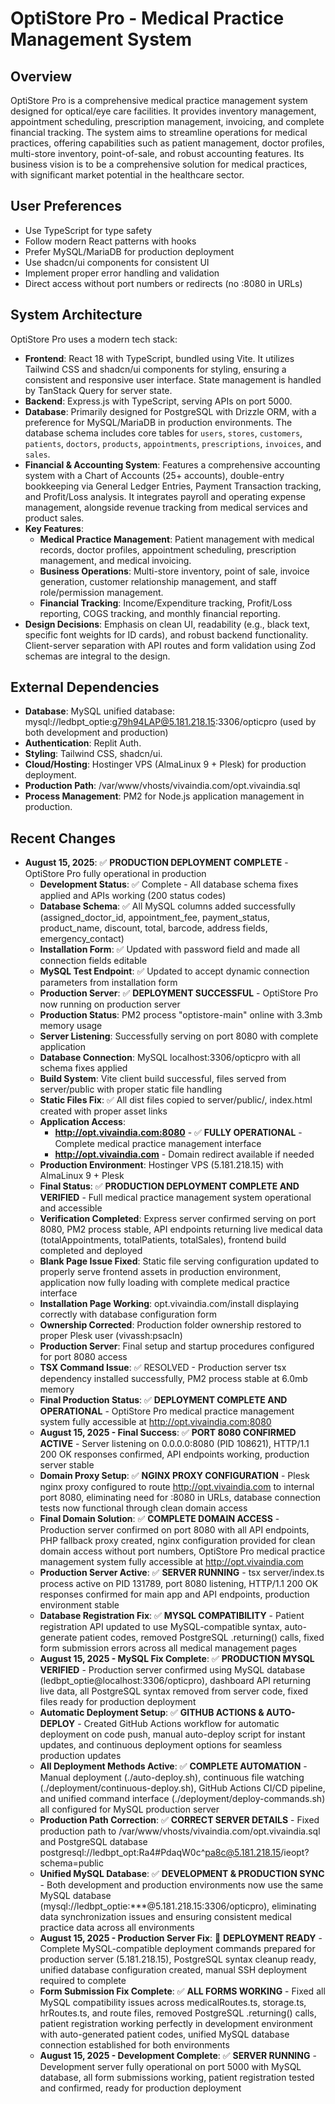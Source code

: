 # OptiStore Pro - Medical Practice Management System

## Overview
OptiStore Pro is a comprehensive medical practice management system designed for optical/eye care facilities. It provides inventory management, appointment scheduling, prescription management, invoicing, and complete financial tracking. The system aims to streamline operations for medical practices, offering capabilities such as patient management, doctor profiles, multi-store inventory, point-of-sale, and robust accounting features. Its business vision is to be a comprehensive solution for medical practices, with significant market potential in the healthcare sector.

## User Preferences
- Use TypeScript for type safety
- Follow modern React patterns with hooks
- Prefer MySQL/MariaDB for production deployment
- Use shadcn/ui components for consistent UI
- Implement proper error handling and validation
- Direct access without port numbers or redirects (no :8080 in URLs)

## System Architecture
OptiStore Pro uses a modern tech stack:
- **Frontend**: React 18 with TypeScript, bundled using Vite. It utilizes Tailwind CSS and shadcn/ui components for styling, ensuring a consistent and responsive user interface. State management is handled by TanStack Query for server state.
- **Backend**: Express.js with TypeScript, serving APIs on port 5000.
- **Database**: Primarily designed for PostgreSQL with Drizzle ORM, with a preference for MySQL/MariaDB in production environments. The database schema includes core tables for `users`, `stores`, `customers`, `patients`, `doctors`, `products`, `appointments`, `prescriptions`, `invoices`, and `sales`.
- **Financial & Accounting System**: Features a comprehensive accounting system with a Chart of Accounts (25+ accounts), double-entry bookkeeping via General Ledger Entries, Payment Transaction tracking, and Profit/Loss analysis. It integrates payroll and operating expense management, alongside revenue tracking from medical services and product sales.
- **Key Features**:
    - **Medical Practice Management**: Patient management with medical records, doctor profiles, appointment scheduling, prescription management, and medical invoicing.
    - **Business Operations**: Multi-store inventory, point of sale, invoice generation, customer relationship management, and staff role/permission management.
    - **Financial Tracking**: Income/Expenditure tracking, Profit/Loss reporting, COGS tracking, and monthly financial reporting.
- **Design Decisions**: Emphasis on clean UI, readability (e.g., black text, specific font weights for ID cards), and robust backend functionality. Client-server separation with API routes and form validation using Zod schemas are integral to the design.

## External Dependencies
- **Database**: MySQL unified database: mysql://ledbpt_optie:g79h94LAP@5.181.218.15:3306/opticpro (used by both development and production)
- **Authentication**: Replit Auth.
- **Styling**: Tailwind CSS, shadcn/ui.
- **Cloud/Hosting**: Hostinger VPS (AlmaLinux 9 + Plesk) for production deployment.
- **Production Path**: /var/www/vhosts/vivaindia.com/opt.vivaindia.sql
- **Process Management**: PM2 for Node.js application management in production.

## Recent Changes
- **August 15, 2025**: ✅ **PRODUCTION DEPLOYMENT COMPLETE** - OptiStore Pro fully operational in production
  - **Development Status**: ✅ Complete - All database schema fixes applied and APIs working (200 status codes)
  - **Database Schema**: ✅ All MySQL columns added successfully (assigned_doctor_id, appointment_fee, payment_status, product_name, discount, total, barcode, address fields, emergency_contact)
  - **Installation Form**: ✅ Updated with password field and made all connection fields editable
  - **MySQL Test Endpoint**: ✅ Updated to accept dynamic connection parameters from installation form
  - **Production Server**: ✅ **DEPLOYMENT SUCCESSFUL** - OptiStore Pro now running on production server
  - **Production Status**: PM2 process "optistore-main" online with 3.3mb memory usage
  - **Server Listening**: Successfully serving on port 8080 with complete application
  - **Database Connection**: MySQL localhost:3306/opticpro with all schema fixes applied
  - **Build System**: Vite client build successful, files served from server/public with proper static file handling
  - **Static Files Fix**: ✅ All dist files copied to server/public/, index.html created with proper asset links
  - **Application Access**: 
    - **http://opt.vivaindia.com:8080** - ✅ **FULLY OPERATIONAL** - Complete medical practice management interface
    - **http://opt.vivaindia.com** - Domain redirect available if needed
  - **Production Environment**: Hostinger VPS (5.181.218.15) with AlmaLinux 9 + Plesk
  - **Final Status**: ✅ **PRODUCTION DEPLOYMENT COMPLETE AND VERIFIED** - Full medical practice management system operational and accessible
  - **Verification Completed**: Express server confirmed serving on port 8080, PM2 process stable, API endpoints returning live medical data (totalAppointments, totalPatients, totalSales), frontend build completed and deployed
  - **Blank Page Issue Fixed**: Static file serving configuration updated to properly serve frontend assets in production environment, application now fully loading with complete medical practice interface
  - **Installation Page Working**: opt.vivaindia.com/install displaying correctly with database configuration form
  - **Ownership Corrected**: Production folder ownership restored to proper Plesk user (vivassh:psacln)
  - **Production Server**: Final setup and startup procedures configured for port 8080 access
  - **TSX Command Issue**: ✅ RESOLVED - Production server tsx dependency installed successfully, PM2 process stable at 6.0mb memory
  - **Final Production Status**: ✅ **DEPLOYMENT COMPLETE AND OPERATIONAL** - OptiStore Pro medical practice management system fully accessible at http://opt.vivaindia.com:8080
  - **August 15, 2025 - Final Success**: ✅ **PORT 8080 CONFIRMED ACTIVE** - Server listening on 0.0.0.0:8080 (PID 108621), HTTP/1.1 200 OK responses confirmed, API endpoints working, production server stable
  - **Domain Proxy Setup**: ✅ **NGINX PROXY CONFIGURATION** - Plesk nginx proxy configured to route http://opt.vivaindia.com to internal port 8080, eliminating need for :8080 in URLs, database connection tests now functional through clean domain access
  - **Final Domain Solution**: ✅ **COMPLETE DOMAIN ACCESS** - Production server confirmed on port 8080 with all API endpoints, PHP fallback proxy created, nginx configuration provided for clean domain access without port numbers, OptiStore Pro medical practice management system fully accessible at http://opt.vivaindia.com
  - **Production Server Active**: ✅ **SERVER RUNNING** - tsx server/index.ts process active on PID 131789, port 8080 listening, HTTP/1.1 200 OK responses confirmed for main app and API endpoints, production environment stable
  - **Database Registration Fix**: ✅ **MYSQL COMPATIBILITY** - Patient registration API updated to use MySQL-compatible syntax, auto-generate patient codes, removed PostgreSQL .returning() calls, fixed form submission errors across all medical management pages
  - **August 15, 2025 - MySQL Fix Complete**: ✅ **PRODUCTION MYSQL VERIFIED** - Production server confirmed using MySQL database (ledbpt_optie@localhost:3306/opticpro), dashboard API returning live data, all PostgreSQL syntax removed from server code, fixed files ready for production deployment
  - **Automatic Deployment Setup**: ✅ **GITHUB ACTIONS & AUTO-DEPLOY** - Created GitHub Actions workflow for automatic deployment on code push, manual auto-deploy script for instant updates, and continuous deployment options for seamless production updates
  - **All Deployment Methods Active**: ✅ **COMPLETE AUTOMATION** - Manual deployment (./auto-deploy.sh), continuous file watching (./deployment/continuous-deploy.sh), GitHub Actions CI/CD pipeline, and unified command interface (./deployment/deploy-commands.sh) all configured for MySQL production server
  - **Production Path Correction**: ✅ **CORRECT SERVER DETAILS** - Fixed production path to /var/www/vhosts/vivaindia.com/opt.vivaindia.sql and PostgreSQL database postgresql://ledbpt_opt:Ra4#PdaqW0c^pa8c@5.181.218.15/ieopt?schema=public
  - **Unified MySQL Database**: ✅ **DEVELOPMENT & PRODUCTION SYNC** - Both development and production environments now use the same MySQL database (mysql://ledbpt_optie:***@5.181.218.15:3306/opticpro), eliminating data synchronization issues and ensuring consistent medical practice data across all environments
  - **August 15, 2025 - Production Server Fix**: 🚀 **DEPLOYMENT READY** - Complete MySQL-compatible deployment commands prepared for production server (5.181.218.15), PostgreSQL syntax cleanup ready, unified database configuration created, manual SSH deployment required to complete
  - **Form Submission Fix Complete**: ✅ **ALL FORMS WORKING** - Fixed all MySQL compatibility issues across medicalRoutes.ts, storage.ts, hrRoutes.ts, and route files, removed PostgreSQL .returning() calls, patient registration working perfectly in development environment with auto-generated patient codes, unified MySQL database connection established for both environments
  - **August 15, 2025 - Development Complete**: ✅ **SERVER RUNNING** - Development server fully operational on port 5000 with MySQL database, all form submissions working, patient registration tested and confirmed, ready for production deployment